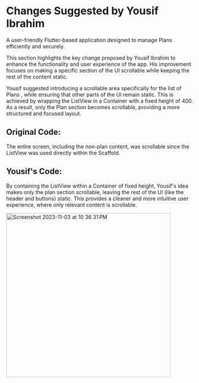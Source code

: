 # Changes Suggested by Yousif Ibrahim 

A user-friendly Flutter-based application designed to manage Plans efficiently and securely.

This section highlights the key change proposed by Yousif Ibrahim to enhance the functionality and user experience of the app. His improvement focuses on making a specific section of the UI scrollable while keeping the rest of the content static.

Yousif suggested introducing a scrollable area specifically for the list of Plans , while ensuring that other parts of the UI remain static. This is achieved by wrapping the ListView in a Container with a fixed height of 400. As a result, only the Plan  section becomes scrollable, providing a more structured and focused layout.

## Original Code: 
The entire screen, including the non-plan content, was scrollable since the ListView was used directly within the Scaffold.

## Yousif's Code: 
By containing the ListView within a Container of fixed height, Yousif's idea makes only the plan section scrollable, leaving the rest of the UI (like the header and buttons) static. This provides a cleaner and more intuitive user experience, where only relevant content is scrollable.

 
 <img width="442" alt="Screenshot 2023-11-03 at 10 36 31 PM" src="https://github.com/user-attachments/assets/3347e483-d90e-4a59-b5a9-63e77b565a3d">
